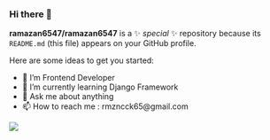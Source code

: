 ### Hi there 👋


**ramazan6547/ramazan6547** is a ✨ _special_ ✨ repository because its `README.md` (this file) appears on your GitHub profile.

Here are some ideas to get you started:


<div class="flex">
 
   <div>
     <ul>
      <li>🔭 I’m Frontend Developer</li>
      <li>🌱 I’m currently learning Django Framework</li>
      <li> 💬 Ask me about anything</li>
      <li>📫 How to reach me : rmzncck65@gmail.com </li>
    </ul>
   </div>
  <div>
   <img float="right" src="https://www.interviewbit.com/blog/wp-content/uploads/2021/06/What-is-Full-Stack-Developer.png">
  </div>

</div>

